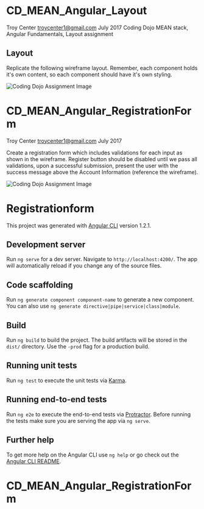 # CD_MEAN_Angular_Layout
Troy Center troycenter1@gmail.com July 2017
Coding Dojo MEAN stack, Angular Fundamentals, Layout assignment

## Layout
Replicate the following wireframe layout. Remember, each component holds it's own content, so each component should have it's own styling. 

<img src="https://s3.amazonaws.com/General_V88/boomyeah2015/codingdojo/curriculum/content/chapter/Angular-Layout.png" alt="Coding Dojo Assignment Image">

# CD_MEAN_Angular_RegistrationForm
Troy Center troycenter1@gmail.com July 2017 

Create a registration form which includes validations for each input as shown in the wireframe. Register button should be disabled until we pass all validations, upon a successful submission, present the user with the success message above the Account Information (reference the wireframe).

<img src="https://s3.amazonaws.com/General_V88/boomyeah2015/codingdojo/curriculum/content/chapter/Angular-Registration.png" alt="Coding Dojo Assignment Image">

# Registrationform

This project was generated with [Angular CLI](https://github.com/angular/angular-cli) version 1.2.1.

## Development server

Run `ng serve` for a dev server. Navigate to `http://localhost:4200/`. The app will automatically reload if you change any of the source files.

## Code scaffolding

Run `ng generate component component-name` to generate a new component. You can also use `ng generate directive|pipe|service|class|module`.

## Build

Run `ng build` to build the project. The build artifacts will be stored in the `dist/` directory. Use the `-prod` flag for a production build.

## Running unit tests

Run `ng test` to execute the unit tests via [Karma](https://karma-runner.github.io).

## Running end-to-end tests

Run `ng e2e` to execute the end-to-end tests via [Protractor](http://www.protractortest.org/).
Before running the tests make sure you are serving the app via `ng serve`.

## Further help

To get more help on the Angular CLI use `ng help` or go check out the [Angular CLI README](https://github.com/angular/angular-cli/blob/master/README.md).
# CD_MEAN_Angular_RegistrationForm

